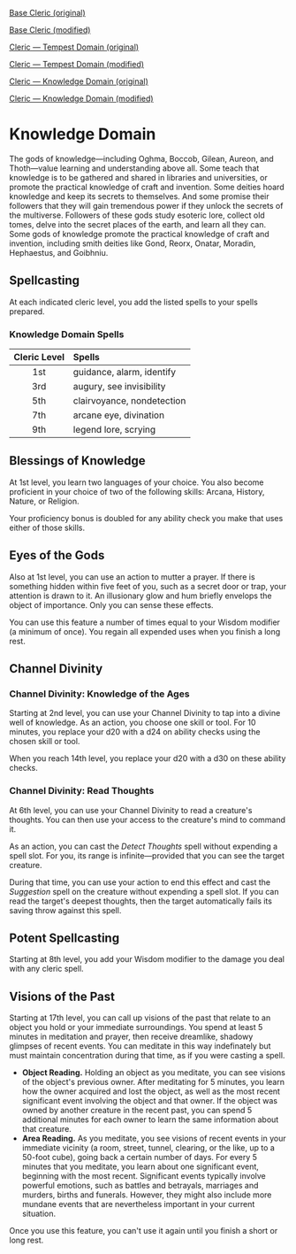 <a href="https://noltron000.github.io/mythril-forge/character/vanilla/class/cleric.html">Base Cleric (original)</a>

<a href="https://noltron000.github.io/mythril-forge/character/chocolate/class/cleric.html">Base Cleric (modified)</a>

<a href="https://noltron000.github.io/mythril-forge/character/vanilla/class/cleric_tempest.html">Cleric — Tempest Domain (original)</a>

<a href="https://noltron000.github.io/mythril-forge/character/chocolate/class/cleric_tempest.html">Cleric — Tempest Domain (modified)</a>

<a href="https://noltron000.github.io/mythril-forge/character/vanilla/class/cleric_knowledge.html">Cleric — Knowledge Domain (original)</a>

<a href="https://noltron000.github.io/mythril-forge/character/chocolate/class/cleric_knowledge.html">Cleric — Knowledge Domain (modified)</a>

# Knowledge Domain
The gods of knowledge—including Oghma, Boccob, Gilean, Aureon, and Thoth—value learning and understanding above all. Some teach that knowledge is to be gathered and shared in libraries and universities, or promote the practical knowledge of craft and invention. Some deities hoard knowledge and keep its secrets to themselves. And some promise their followers that they will gain tremendous power if they unlock the secrets of the multiverse. Followers of these gods study esoteric lore, collect old tomes, delve into the secret places of the earth, and learn all they can. Some gods of knowledge promote the practical knowledge of craft and invention, including smith deities like Gond, Reorx, Onatar, Moradin, Hephaestus, and Goibhniu.

## Spellcasting
At each indicated cleric level, you add the listed spells to your spells prepared.

### Knowledge Domain Spells

| Cleric Level | Spells                                      |
|:------------:|:--------------------------------------------|
| 1st          | guidance, alarm, identify                   |
| 3rd          | augury, see invisibility                    |
| 5th          | clairvoyance, nondetection                  |
| 7th          | arcane eye, divination                      |
| 9th          | legend lore, scrying                        |

## Blessings of Knowledge
At 1st level, you learn two languages of your choice. You also become proficient in your choice of two of the following skills: Arcana, History, Nature, or Religion.

Your proficiency bonus is doubled for any ability check you make that uses either of those skills.

## Eyes of the Gods
Also at 1st level, you can use an action to mutter a prayer. If there is something hidden within five feet of you, such as a secret door or trap, your attention is drawn to it. An illusionary glow and hum briefly envelops the object of importance. Only you can sense these effects.

You can use this feature a number of times equal to your Wisdom modifier (a minimum of once). You regain all expended uses when you finish a long rest.

## Channel Divinity
### Channel Divinity: Knowledge of the Ages
Starting at 2nd level, you can use your Channel Divinity to tap into a divine well of knowledge. As an action, you choose one skill or tool. For 10 minutes, you replace your d20 with a d24 on ability checks using the chosen skill or tool.

When you reach 14th level, you replace your d20 with a d30 on these ability checks.

### Channel Divinity: Read Thoughts
At 6th level, you can use your Channel Divinity to read a creature's thoughts. You can then use your access to the creature's mind to command it.

As an action, you can cast the *Detect Thoughts* spell without expending a spell slot. For you, its range is infinite—provided that you can see the target creature.

During that time, you can use your action to end this effect and cast the *Suggestion* spell on the creature without expending a spell slot. If you can read the target's deepest thoughts, then the target automatically fails its saving throw against this spell.

## Potent Spellcasting
Starting at 8th level, you add your Wisdom modifier to the damage you deal with any cleric spell.

## Visions of the Past
Starting at 17th level, you can call up visions of the past that relate to an object you hold or your immediate surroundings. You spend at least 5 minutes in meditation and prayer, then receive dreamlike, shadowy glimpses of recent events. You can meditate in this way indefinately but must maintain concentration during that time, as if you were casting a spell.

- **Object Reading.** Holding an object as you meditate, you can see visions of the object's previous owner. After meditating for 5 minutes, you learn how the owner acquired and lost the object, as well as the most recent significant event involving the object and that owner. If the object was owned by another creature in the recent past, you can spend 5 additional minutes for each owner to learn the same information about that creature.
- **Area Reading.** As you meditate, you see visions of recent events in your immediate vicinity (a room, street, tunnel, clearing, or the like, up to a 50-foot cube), going back a certain number of days. For every 5 minutes that you meditate, you learn about one significant event, beginning with the most recent. Significant events typically involve powerful emotions, such as battles and betrayals, marriages and murders, births and funerals. However, they might also include more mundane events that are nevertheless important in your current situation.

Once you use this feature, you can't use it again until you finish a short or long rest.